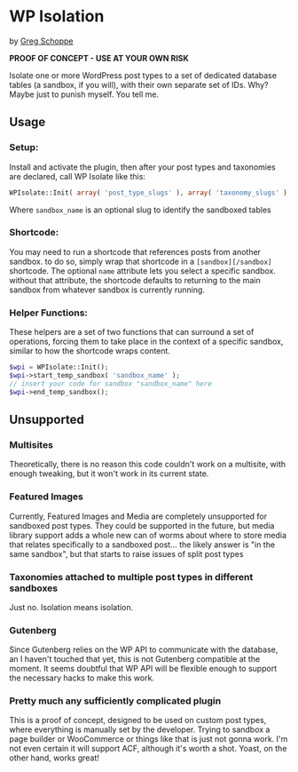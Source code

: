 # WP Isolation
by [Greg Schoppe](https://gschoppe.com)

**PROOF OF CONCEPT - USE AT YOUR OWN RISK**

Isolate one or more WordPress post types to a set of dedicated database tables (a sandbox, if you will), with their own separate set of IDs. Why? Maybe just to punish myself. You tell me.

## Usage

### Setup:
Install and activate the plugin, then after your post types and taxonomies are declared, call WP Isolate like this:

``` php
WPIsolate::Init( array( 'post_type_slugs' ), array( 'taxonomy_slugs' ), 'sandbox_name' );
```
Where `sandbox_name` is an optional slug to identify the sandboxed tables

### Shortcode:

You may need to run a shortcode that references posts from another sandbox. to do so, simply wrap that shortcode in a `[sandbox][/sandbox]` shortcode. The optional `name` attribute lets you select a specific sandbox. without that attribute, the  shortcode defaults to returning to the main sandbox from whatever sandbox is currently running.

### Helper Functions:

These helpers are a set of two functions that can surround a set of operations, forcing them to take place in the context of a specific sandbox, similar to how the shortcode wraps content.

``` php
$wpi = WPIsolate::Init();
$wpi->start_temp_sandbox( 'sandbox_name' );
// insert your code for sandbox "sandbox_name" here
$wpi->end_temp_sandbox();

```

## Unsupported

### Multisites

Theoretically, there is no reason this code couldn't work on a multisite, with enough tweaking, but it won't work in its current state.

### Featured Images

Currently, Featured Images and Media are completely unsupported for sandboxed post types. They could be supported in the future, but media library support adds a whole new can of worms about where to store media that relates specifically to a sandboxed post... the likely answer is "in the same sandbox", but that starts to raise issues of split post types

### Taxonomies attached to multiple post types in different sandboxes

Just no. Isolation means isolation.

### Gutenberg

Since Gutenberg relies on the WP API to communicate with the database, an I haven't touched that yet, this is not Gutenberg compatible at the moment. It seems doubtful that WP API will be flexible enough to support the necessary hacks to make this work.

### Pretty much any sufficiently complicated plugin

This is a proof of concept, designed to be used on custom post types, where everything is manually set by the developer. Trying to sandbox a page builder or WooCommerce or things like that is just not gonna work. I'm not even certain it will support ACF, although it's worth a shot. Yoast, on the other hand, works great!
